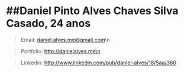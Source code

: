 ##Daniel Pinto Alves Chaves Silva
Casado, 24 anos
===
>Email: daniel.alves.me@gmail.com\n

>Portfolio: http://danielalves.me\n

>Linkedin: http://www.linkedin.com/pub/daniel-alves/18/5aa/360
